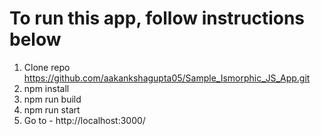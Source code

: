 
# To run this app, follow instructions below

1. Clone repo https://github.com/aakankshagupta05/Sample_Ismorphic_JS_App.git
2. npm install
3. npm run build 
4. npm run start
5. Go to - http://localhost:3000/